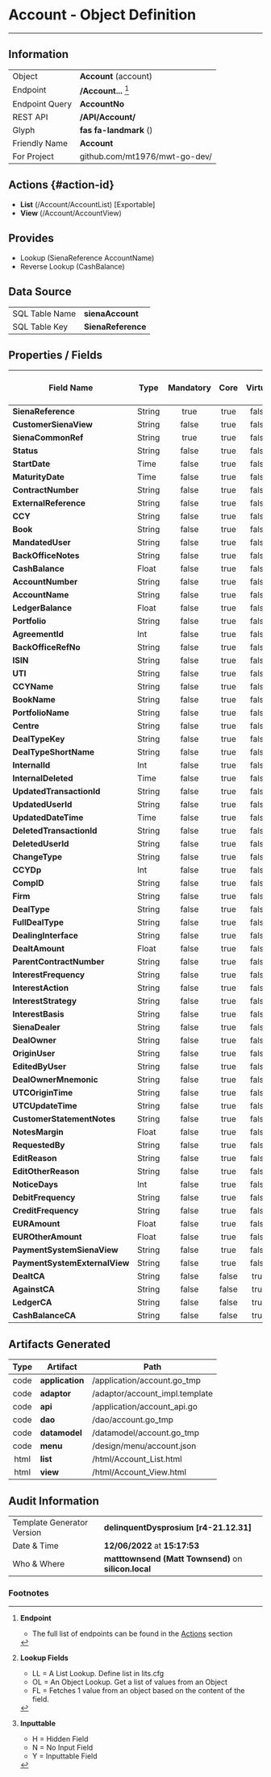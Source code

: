 # **Account** - Object Definition
---
##  Information
|   |   |
|---|---|
|Object         |**Account** (account) |
|Endpoint 	    |**/Account...** [^1]|
|Endpoint Query |**AccountNo**|
|REST API|**/API/Account/**|
Glyph|**fas fa-landmark** ()
Friendly Name|**Account**|
|For Project    |github.com/mt1976/mwt-go-dev/|

##  Actions {#action-id}
* **List** (/Account/AccountList) [Exportable]
* **View** (/Account/AccountView)











##  Provides
 * Lookup (SienaReference AccountName)
 * Reverse Lookup (CashBalance)





##  Data Source 
|   |   |
|---|---|
SQL Table Name       | **sienaAccount**
SQL Table Key | **SienaReference**



##  Properties / Fields
| Field Name| Type | Mandatory | Core | Virtual | Overide | Lookup [^2]| Lookup Object      | Lookup Field Source         | Lookup Return Value                | Inputable [^3]|DB Column|Default Value|
| -- | --  | :--: | :--: | :--: |:--: |:--: |:--: |-- |-- |:--: |-- | --|
|**SienaReference**|String|true|true|false|false|||||Y|SienaReference||
|**CustomerSienaView**|String|false|true|false|false|||||Y|CustomerSienaView||
|**SienaCommonRef**|String|true|true|false|false|||||Y|SienaCommonRef||
|**Status**|String|false|true|false|false|||||Y|Status||
|**StartDate**|Time|false|true|false|false|||||Y|StartDate||
|**MaturityDate**|Time|false|true|false|false|||||Y|MaturityDate||
|**ContractNumber**|String|false|true|false|false|||||Y|ContractNumber||
|**ExternalReference**|String|false|true|false|false|||||Y|ExternalReference||
|**CCY**|String|false|true|false|false|OL|Currency|CCY|Name|Y|CCY||
|**Book**|String|false|true|false|false|OL|Book|Book|FullName|N|Book||
|**MandatedUser**|String|false|true|false|false|||||Y|MandatedUser||
|**BackOfficeNotes**|String|false|true|false|false|||||Y|BackOfficeNotes||
|**CashBalance**|Float|false|true|false|false|||||Y|CashBalance|0.00|
|**AccountNumber**|String|false|true|false|false|||||Y|AccountNumber||
|**AccountName**|String|false|true|false|false|||||Y|AccountName||
|**LedgerBalance**|Float|false|true|false|false|||||Y|LedgerBalance|0.00|
|**Portfolio**|String|false|true|false|false|OL|Portfolio|Portfolio|Description1|N|Portfolio||
|**AgreementId**|Int|false|true|false|false|||||Y|AgreementId|0|
|**BackOfficeRefNo**|String|false|true|false|false|||||Y|BackOfficeRefNo||
|**ISIN**|String|false|true|false|false|||||Y|ISIN||
|**UTI**|String|false|true|false|false|||||Y|UTI||
|**CCYName**|String|false|true|false|false|||||Y|CCYName||
|**BookName**|String|false|true|false|false|||||Y|BookName||
|**PortfolioName**|String|false|true|false|false|||||Y|PortfolioName||
|**Centre**|String|false|true|false|false|OL|Centre|Centre|Name|N|Centre||
|**DealTypeKey**|String|false|true|false|false|||||Y|DealTypeKey||
|**DealTypeShortName**|String|false|true|false|false|||||Y|DealTypeShortName||
|**InternalId**|Int|false|true|false|false|||||Y|InternalId|0|
|**InternalDeleted**|Time|false|true|false|false|||||Y|InternalDeleted||
|**UpdatedTransactionId**|String|false|true|false|false|||||Y|UpdatedTransactionId||
|**UpdatedUserId**|String|false|true|false|false|||||Y|UpdatedUserId||
|**UpdatedDateTime**|Time|false|true|false|false|||||Y|UpdatedDateTime||
|**DeletedTransactionId**|String|false|true|false|false|||||Y|DeletedTransactionId||
|**DeletedUserId**|String|false|true|false|false|||||Y|DeletedUserId||
|**ChangeType**|String|false|true|false|false|||||Y|ChangeType||
|**CCYDp**|Int|false|true|false|false|||||Y|CCYDp|0|
|**CompID**|String|false|true|false|false|||||Y|CompID||
|**Firm**|String|false|true|false|false|OL|Firm|Firm|FullName|N|Firm||
|**DealType**|String|false|true|false|false|||||Y|DealType||
|**FullDealType**|String|false|true|false|false|||||Y|FullDealType||
|**DealingInterface**|String|false|true|false|false|||||Y|DealingInterface||
|**DealtAmount**|Float|false|true|false|false|||||Y|DealtAmount|0.00|
|**ParentContractNumber**|String|false|true|false|false|||||Y|ParentContractNumber||
|**InterestFrequency**|String|false|true|false|false|||||Y|InterestFrequency||
|**InterestAction**|String|false|true|false|false|||||Y|InterestAction||
|**InterestStrategy**|String|false|true|false|false|||||Y|InterestStrategy||
|**InterestBasis**|String|false|true|false|false|||||Y|InterestBasis||
|**SienaDealer**|String|false|true|false|false|||||Y|SienaDealer||
|**DealOwner**|String|false|true|false|false|||||Y|DealOwner||
|**OriginUser**|String|false|true|false|false|||||Y|OriginUser||
|**EditedByUser**|String|false|true|false|false|||||Y|EditedByUser||
|**DealOwnerMnemonic**|String|false|true|false|false|||||Y|DealOwnerMnemonic||
|**UTCOriginTime**|String|false|true|false|false|||||Y|UTCOriginTime||
|**UTCUpdateTime**|String|false|true|false|false|||||Y|UTCUpdateTime||
|**CustomerStatementNotes**|String|false|true|false|false|||||Y|customerStatementNotes||
|**NotesMargin**|Float|false|true|false|false|||||Y|NotesMargin|0.00|
|**RequestedBy**|String|false|true|false|false|||||Y|RequestedBy||
|**EditReason**|String|false|true|false|false|||||Y|EditReason||
|**EditOtherReason**|String|false|true|false|false|||||Y|EditOtherReason||
|**NoticeDays**|Int|false|true|false|false|||||Y|NoticeDays|0|
|**DebitFrequency**|String|false|true|false|false|||||Y|DebitFrequency||
|**CreditFrequency**|String|false|true|false|false|||||Y|CreditFrequency||
|**EURAmount**|Float|false|true|false|false|||||Y|EURAmount|0.00|
|**EUROtherAmount**|Float|false|true|false|false|||||Y|EUROtherAmount|0.00|
|**PaymentSystemSienaView**|String|false|true|false|false|||||Y|PaymentSystemSienaView||
|**PaymentSystemExternalView**|String|false|true|false|false|||||Y|PaymentSystemExternalView||
|**DealtCA**|String|false|false|true|false|||||N|||
|**AgainstCA**|String|false|false|true|false|||||N|||
|**LedgerCA**|String|false|false|true|false|||||N|||
|**CashBalanceCA**|String|false|false|true|false|||||N|||


##  Artifacts Generated
| Type | Artifact | Path|
| :--: | -- | -- |
| code | **application** | /application/account.go_tmp |
| code | **adaptor** | /adaptor/account_impl.template |
| code | **api** | /application/account_api.go |
| code | **dao** | /dao/account.go_tmp |
| code | **datamodel** | /datamodel/account.go_tmp |
| code | **menu** | /design/menu/account.json |
| html | **list** | /html/Account_List.html |
| html | **view** | /html/Account_View.html |


## Audit Information
|   |   |
|---|---|
Template Generator Version   | **delinquentDysprosium [r4-21.12.31]**
Date & Time		     | **12/06/2022** at **15:17:53**
Who & Where		     | **matttownsend (Matt Townsend)** on **silicon.local**

### Footnotes
[^1]: **Endpoint**
    * The full list of endpoints can be found in the [Actions](#action-id) section
[^2]: **Lookup Fields**
    * LL = A List Lookup. Define list in lits.cfg
    * OL = An Object Lookup. Get a list of values from an Object
    * FL = Fetches 1 value from an object based on the content of the field. 
[^3]: **Inputtable**   
    * H = Hidden Field
    * N = No Input Field
    * Y = Inputtable Field